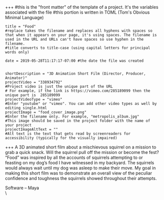 +++
    #this is the "front matter" of the template of a project. It's the variables associated with the file
    #this portion is written in TOML (Tom's Obvious Minimal Language)
    
    title = "Food"
    #replace takes the filename and replaces all hyphens with spaces so that when it appears on your page, it's using spaces. The filename is used in the URL and URLs can't have spaces so use hyphen in the filename.
    #title converts to title-case (using capital letters for principal words only)
    
    date = 2019-05-28T11:17:17-07:00 #the date the file was created

    
    shortDescription = "3D Animation Short Film (Director, Producer, Animator)"
    projectVideo = "338934792"
    #Project video is just the unique part of the URL  
    # For example, if the link is https://vimeo.com/285189099 then the unique part is  285189099
    projectVideoType = "vimeo"
    #Enter "youtube" or "vimeo". You can add other video types as well by editing single.html 
    projectImage = "food_cover_image.png"
    #Enter the filename only. For example, "metropolis_album.jpg" 
    #This image should be saved in the project folder with the name of your project 
    projectImageAltText = ""
    #Alt text is the text that gets read by screenreaders for accessibility (typically for the visually impaired) 

+++
A 3D animated short film about a mischievous squirrel on a mission to grab a quick snack. Will the squirrel pull off the mission or become the fest? “Food” was inspired by all the accounts of squirrels attempting to or feasting on my dog’s food I have witnessed in my backyard. The squirrels would always wait until my dog was asleep to make their move. My goal in making this short film was to demonstrate an overall view of the peculiar confidence and toughness the squirrels showed throughout their attempts. 

Software – Maya  
\


